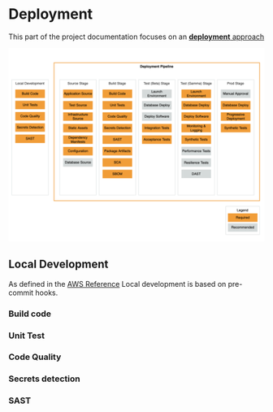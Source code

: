 # Deployment
This part of the project documentation focuses on an
[**deployment** approach](https://pipelines.devops.aws.dev/application-pipeline/)

![image info](./images/AWS_Deployment.png)

## Local Development

As defined in the [AWS Reference](https://pipelines.devops.aws.dev/application-pipeline/ri-cdk-pipeline/) Local development is based on pre-commit hooks.


### Build code

### Unit Test

### Code Quality

### Secrets detection

### SAST
